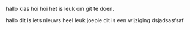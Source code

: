 hallo klas
hoi hoi het is leuk om git te doen.


hallo dit is iets nieuws heel leuk joepie
dit is een wijziging
dsjadsasfsaf